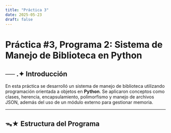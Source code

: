 ```yaml
---
title: "Práctica 3"
date: 2025-05-23
draft: false
---
```


#  **Práctica #3, Programa 2: Sistema de Manejo de Biblioteca en Python**  

## **── .✦ Introducción**  

En esta práctica se desarrolló un sistema de manejo de biblioteca utilizando programación orientada a objetos en **Python**. Se aplicaron conceptos como clases, herencia, encapsulamiento, polimorfismo y manejo de archivos JSON, además del uso de un módulo externo para gestionar memoria.  

---

## ᯓ★ **Estructura del Programa**  